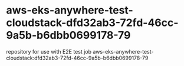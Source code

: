 # aws-eks-anywhere-test-cloudstack-dfd32ab3-72fd-46cc-9a5b-b6dbb0699178-79
repository for use with E2E test job aws-eks-anywhere-test-cloudstack:dfd32ab3-72fd-46cc-9a5b-b6dbb0699178-79
